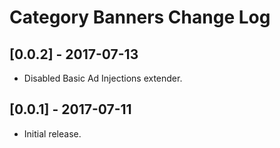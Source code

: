 
# Category Banners Change Log

## [0.0.2] - 2017-07-13

- Disabled Basic Ad Injections extender.

## [0.0.1] - 2017-07-11

- Initial release.
